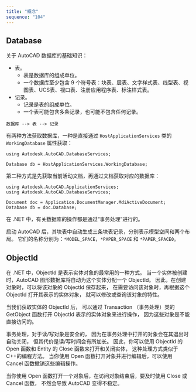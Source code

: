 ```yaml
---
title: "概念"
sequence: "104"
---
```


## Database

关于 AutoCAD 数据库的基础知识：

- 表。
  - 表是数据库的组成单位。
  - 一个数据库至少包含 9 个符号表：块表、层表、文字样式表、线型表、视图表、UCS表、视口表、注册应用程序表、标注样式表。
- 记录。
  - 记录是表的组成单位。
  - 一个表可能包含多条记录，也可能不包含任何记录。

```text
数据库 --> 表 --> 记录
```

有两种方法获取数据库，一种是直接通过 `HostApplicationServices` 类的 `WorkingDatabase` 属性获取：

```text
using Autodesk.AutoCAD.DatabaseServices;

Database db = HostApplicationServices.WorkingDatabase;
```

第二种方式是先获取当前活动文档，再通过文档获取对应的数据库：

```text
using Autodesk.AutoCAD.ApplicationServices;
using Autodesk.AutoCAD.DatabaseServices;

Document doc = Application.DocumentManager.MdiActiveDocument;
Database db = doc.Database;
```

在 .NET 中，有关数据库的操作都是通过“事务处理”进行的。

启动 AutoCAD 后，其块表中自动生成三条块表记录，分别表示模型空间和两个布局。
它们的名称分别为：`*MODEL_SPACE`，`*PAPER_SPACE` 和 `*PAPER_SPACE0`。

## ObjectId

在 .NET 中，ObjectId 是表示实体对象的最常用的一种方式。
当一个实体被创建时，AutoCAD 图形数据库将自动为这个实体分配一个 ObjectId。
因此，在创建对象时，可以将该对象的 ObjectId 保存起来，
在需要访问该对象时，再根据这个 ObjectId 打开其表示的实体对象，
就可以修改或查询该对象的特性。

当我们获取实体的 ObjectId 后，
可以通过 Transaction （事务处理）类的 GetObject 函数打开 ObjectId 表示的实体对象来进行操作，
因为这些对象是不能直接访问的。

事务处理，对于读/写对象是安全的，
因为在事务处理中打开的对象会在其退出时自动关闭，
但其代价是读/写时间会有所加长。
因此，你可以使用 ObjectId 的 Open 函数和 Entity 的 Close 函数来打开和关闭实体，
这种处理方式类似于C++的编程方法。
当你使用 Open 函数打开对象并进行编辑后，可以使用 Cancel 函数撤销这些编辑操作。

当你使用 Open 函数打开一个对象后，在访问对象结束后，要及时使用 Close 或 Cancel 函数，
不然会导致 AutoCAD 变得不稳定。

